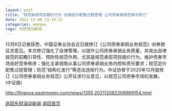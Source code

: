 ```yaml
---
layout: post
title: "规范承揽项目报价行为 加强定价配售过程管理 公司债承销规范再次修订"
date: 2021-12-08 13:19:12
categories: emnews
tags: 东财滚动新闻
---
```


12月8日记者获悉，中国证券业协会近日就修订《公司债券承销业务规范》向券商征求意见。本次修订强化了自律管理，以提升公司债券承销业务质量，并突出自律规范的前瞻引导性、预防性规范作用，尤其是规范承揽项目报价行为，维护债券市场良好竞争秩序；强化主承销商从事公司债券承销业务内控和责任要求；规范定价配售过程管理；防范“结构化发行”等违法违规行为。中证协曾于2020年12月就修订《公司债券承销业务规范》公开征求行业意见，以规范公司债券市场的发展。(中证报)

<http://finance.eastmoney.com/news/1355,202112082206969154.html>

[返回东财滚动新闻](//finews.withounder.com/emnews/)
[返回首页](//finews.withounder.com/)